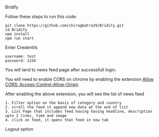 Bridify

Follow these steps to run this code:
```
git clone https://github.com/chiragbatra29/Bridify.git
cd Bridify
npm install
npm run start
```

Enter Credentils
```
username: test
password: 1234
```
You will land to news feed page after successfull login.

You will need to enable CORS on chrome by enabling the extension [Allow CORS: Access-Control-Allow-Origin](https://chrome.google.com/webstore/detail/allow-cors-access-control/lhobafahddgcelffkeicbaginigeejlf?hl=en)

After enabling the above extension, you will see the list of news feed
```
1. Filter option on the basis of category and country
2. scroll the feed it append new data at the end of list
3. List Page that includes feed having having headline, description upto 2 lines, time and image
4. click on feed, it opens that feed in new tab
```

Logout option 